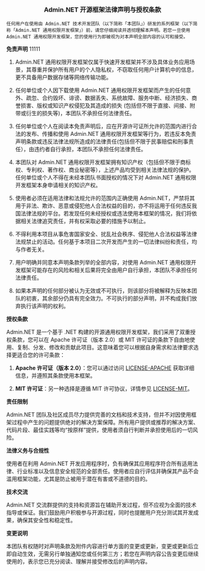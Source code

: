 <div align="center"><h3>Admin.NET 开源框架法律声明与授权条款</h3></div>

```
任何用户在使用由 Admin.NET 技术开发团队（以下简称「本团队」）研发的系列框架（以下简称「Admin.NET 通用权限开发框架」）前，请您仔细阅读并透彻理解本声明。若您一旦使用 Admin.NET 通用权限开发框架，您的使用行为即被视为对本声明全部内容的认可和接受。 
```

**免责声明**
11111
1. Admin.NET 通用权限开发框架仅属于快速开发框架并不涉及具体业务应用场景，其尊重并保护所有用户的个人隐私权，不窃取任何用户计算机中的信息，更不具备用户数据存储等网络传输功能。

2. 任何单位或个人因下载使用 Admin.NET 通用权限开发框架而产生的任何意外、疏忽、合约毁坏、诽谤、数据丢失、系统故障、服务中断、经济损失、商誉损害、版权或知识产权侵犯及其造成的损失 (包括但不限于直接、间接、附带或衍生的损失等)，本团队不承担任何法律责任。

3. 任何单位或个人在阅读本免责声明后，应在开源许可证所允许的范围内进行合法的发布、传播和使用 Admin.NET 通用权限开发框架等行为，若违反本免责声明条款或违反法律法规所造成的法律责任(包括但不限于民事赔偿和刑事责任），由违约者自行承担，本团队不承担任何法律责任。

4. 本团队对 Admin.NET 通用权限开发框架拥有知识产权（包括但不限于商标权、专利权、著作权、商业秘密等），上述产品均受到相关法律法规的保护。任何单位或个人不得在未经本团队书面授权的情况下对 Admin.NET 通用权限开发框架本身申请相关的知识产权。

5. 使用者必须在适用法律和法规允许的范围内正确使用 Admin.NET，严禁将其用于非法、欺诈、恶意或侵犯他人合法权益的目的，亦不将运用于任何违反我国法律法规的平台。若发现任何未经授权或违法使用本框架的情况，我们将依据相关法律追究责任，并有权采取必要的措施予以制止。

6. 不得利用本项目从事危害国家安全、扰乱社会秩序、侵犯他人合法权益等法律法规禁止的活动。任何基于本项目二次开发而产生的一切法律纠纷和责任，均与作者无关。

7. 用户明确并同意本声明条款列举的全部内容，对使用 Admin.NET 通用权限开发框架可能存在的风险和相关后果将完全由用户自行承担，本团队不承担任何法律责任。

8. 如果本声明的任何部分被认为无效或不可执行，则该部分将被解释为反映本团队的初衷，其余部分仍具有完全效力。不可执行的部分声明，并不构成我们放弃执行该声明的权利。


**授权条款**

Admin.NET 是一个基于 .NET 构建的开源通用权限开发框架，我们采用了双重授权条款，您可以在 Apache 许可证（版本 2.0）或 MIT 许可证的条款下自由地使用、复制、分发、修改和贡献此项目。这意味着您可以根据自身需求和法律要求选择更适合您的许可条款：

1. **Apache 许可证（版本 2.0）**：您可以通过访问 [LICENSE-APACHE](https://gitee.com/zuohuaijun/Admin.NET/blob/next/LICENSE-APACHE) 获取详细信息，并遵照其条款使用本框架。

2. **MIT 许可证**：另一种选择是遵循 MIT 许可协议，详情参见 [LICENSE-MIT](https://gitee.com/zuohuaijun/Admin.NET/blob/next/LICENSE-MIT)。


**责任限制**

Admin.NET 团队及社区成员尽力提供完善的文档和技术支持，但并不对因使用框架过程中产生的问题提供绝对的解决方案保障。所有用户提供或推荐的解决方案、代码片段、最佳实践等均“按原样”提供，使用者须自行判断并承担使用后的一切风险。


**法律义务与合规性**

使用者在利用 Admin.NET 开发应用程序时，负有确保其应用程序符合所有适用法律、行业标准以及信息安全规范的全部责任。使用者应自行评估并确保其产品不会滥用框架功能，尤其是防止被用于潜在有害或不道德的目的。


**技术交流**

Admin.NET 交流群提供的支持和资源旨在辅助开发过程，但不应视为全面的技术指导或保证。我们鼓励用户积极参与开源过程，同时也提醒用户充分测试其开发成果，确保其安全性和稳定性。


**变更说明**

本团队有权随时对声明条款及附件内容进行单方面的变更或更新，变更或更新后立即自动生效，无需另行单独通知您或任何第三方；若您在声明内容公告变更后继续使用的，表示您已充分阅读、理解并接受修改后的声明内容。

